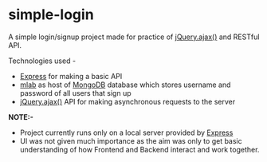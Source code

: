 # simple-login

A simple login/signup project made for practice of [jQuery.ajax()](http://api.jquery.com/jquery.ajax/) and RESTful API.

Technologies used - 
- [Express](https://expressjs.com/) for making a basic API
- [mlab](https://mlab.com/welcome/) as host of [MongoDB](https://www.mongodb.com/) database which stores username and password of all users that sign up
- [jQuery.ajax()](http://api.jquery.com/jquery.ajax/) API for making asynchronous requests to the server

**NOTE:-**
- Project currently runs only on a local server provided by [Express](https://expressjs.com/)
- UI was not given much importance as the aim was only to get basic understanding of how Frontend and Backend interact and work together.
